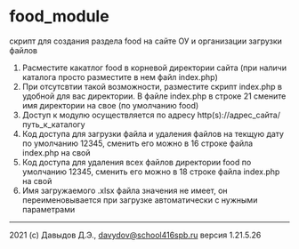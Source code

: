 # food_module
скрипт для создания раздела food на сайте ОУ и организации загрузки файлов

1) Расместите какатлог food в корневой директории сайта (при наличи каталога просто разместите в нем файл index.php)
2) При отсутсвтии такой возможности, разместите скрипт index.php в удобной для вас директории. В файле index.php в строке 21 смените имя директории на свое (по умолчанию food)
4) Доступ к модулю осуществляется по адресу http(s)://адрес_сайта/путь_к_каталогу
5) Код доступа для загрузки файла и удаления файлов на текщую дату по умолчанию 12345, сменить его можно в 16 строке файла index.php на свой
6) Код доступа для удаления всех файлов директории food по умолчанию 12345, сменить его можно в 18 строке файла index.php на свой
7) Имя загружаемого .xlsx файла значения не имеет, он переименовывается при загрузке автоматически с нужными параметрами

----------------------------------------------

2021 (c) Давыдов Д.Э., davydov@school416spb.ru
версия 1.21.5.26
